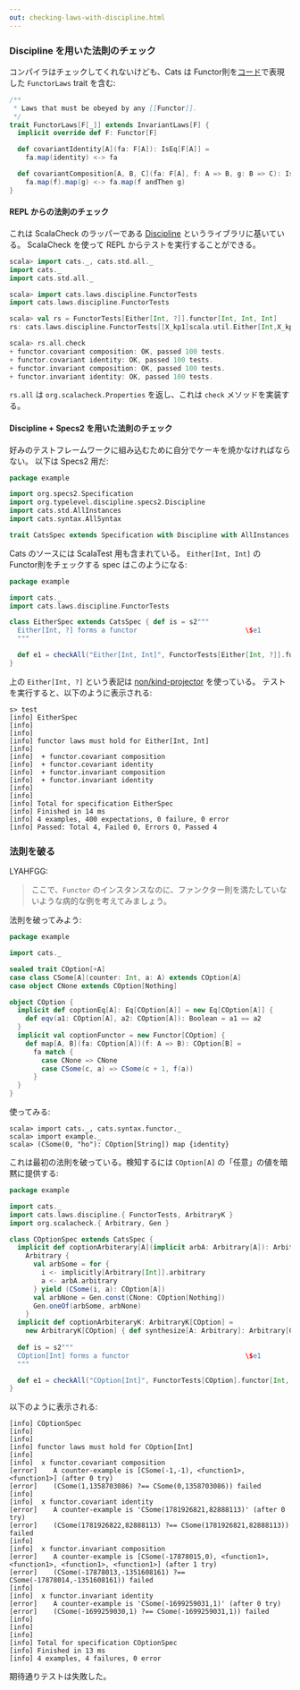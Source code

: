```yaml
---
out: checking-laws-with-discipline.html
---
```


  [FunctorLawsSource]: $catsBaseUrl$/laws/src/main/scala/cats/laws/FunctorLaws.scala
  [kindProjector]: https://github.com/non/kind-projector
  [Discipline]: http://typelevel.org/blog/2013/11/17/discipline.html

### Discipline を用いた法則のチェック

コンパイラはチェックしてくれないけども、Cats は Functor則を[コード][FunctorLawsSource]で表現した
`FunctorLaws` trait を含む:

```scala
/**
 * Laws that must be obeyed by any [[Functor]].
 */
trait FunctorLaws[F[_]] extends InvariantLaws[F] {
  implicit override def F: Functor[F]

  def covariantIdentity[A](fa: F[A]): IsEq[F[A]] =
    fa.map(identity) <-> fa

  def covariantComposition[A, B, C](fa: F[A], f: A => B, g: B => C): IsEq[F[C]] =
    fa.map(f).map(g) <-> fa.map(f andThen g)
}
```

#### REPL からの法則のチェック

これは ScalaCheck のラッパーである [Discipline][Discipline] というライブラリに基いている。
ScalaCheck を使って REPL からテストを実行することができる。

```scala
scala> import cats._, cats.std.all._
import cats._
import cats.std.all._

scala> import cats.laws.discipline.FunctorTests
import cats.laws.discipline.FunctorTests

scala> val rs = FunctorTests[Either[Int, ?]].functor[Int, Int, Int]
rs: cats.laws.discipline.FunctorTests[[X_kp1]scala.util.Either[Int,X_kp1]]#RuleSet = cats.laws.discipline.FunctorTests$$anon$2@7993373d

scala> rs.all.check
+ functor.covariant composition: OK, passed 100 tests.
+ functor.covariant identity: OK, passed 100 tests.
+ functor.invariant composition: OK, passed 100 tests.
+ functor.invariant identity: OK, passed 100 tests.
```

`rs.all` は `org.scalacheck.Properties` を返し、これは `check` メソッドを実装する。

#### Discipline + Specs2 を用いた法則のチェック

好みのテストフレームワークに組み込むために自分でケーキを焼かなければならない。
以下は Specs2 用だ:

```scala
package example

import org.specs2.Specification
import org.typelevel.discipline.specs2.Discipline
import cats.std.AllInstances
import cats.syntax.AllSyntax

trait CatsSpec extends Specification with Discipline with AllInstances with AllSyntax
```

Cats のソースには ScalaTest 用も含まれている。
`Either[Int, Int]` の Functor則をチェックする spec はこのようになる:

```scala
package example

import cats._
import cats.laws.discipline.FunctorTests

class EitherSpec extends CatsSpec { def is = s2"""
  Either[Int, ?] forms a functor                           \$e1
  """

  def e1 = checkAll("Either[Int, Int]", FunctorTests[Either[Int, ?]].functor[Int, Int, Int])
}
```

上の `Either[Int, ?]` という表記は [non/kind-projector][kindProjector] を使っている。
テストを実行すると、以下のように表示される:

```
s> test
[info] EitherSpec
[info]   
[info] 
[info] functor laws must hold for Either[Int, Int]
[info] 
[info]  + functor.covariant composition
[info]  + functor.covariant identity
[info]  + functor.invariant composition
[info]  + functor.invariant identity
[info] 
[info]   
[info] Total for specification EitherSpec
[info] Finished in 14 ms
[info] 4 examples, 400 expectations, 0 failure, 0 error
[info] Passed: Total 4, Failed 0, Errors 0, Passed 4
```

### 法則を破る

LYAHFGG:

> ここで、`Functor` のインスタンスなのに、ファンクター則を満たしていないような病的な例を考えてみましょう。

法則を破ってみよう:

```scala
package example

import cats._

sealed trait COption[+A]
case class CSome[A](counter: Int, a: A) extends COption[A]
case object CNone extends COption[Nothing]

object COption {
  implicit def coptionEq[A]: Eq[COption[A]] = new Eq[COption[A]] {
    def eqv(a1: COption[A], a2: COption[A]): Boolean = a1 == a2
  }
  implicit val coptionFunctor = new Functor[COption] {
    def map[A, B](fa: COption[A])(f: A => B): COption[B] =
      fa match {
        case CNone => CNone
        case CSome(c, a) => CSome(c + 1, f(a))
      }
  }
}
```

使ってみる:

```console:new
scala> import cats._, cats.syntax.functor._
scala> import example._
scala> (CSome(0, "ho"): COption[String]) map {identity}
```

これは最初の法則を破っている。検知するには `COption[A]` の「任意」の値を暗黙に提供する:

```scala
package example

import cats._
import cats.laws.discipline.{ FunctorTests, ArbitraryK }
import org.scalacheck.{ Arbitrary, Gen }

class COptionSpec extends CatsSpec { 
  implicit def coptionArbiterary[A](implicit arbA: Arbitrary[A]): Arbitrary[COption[A]] =
    Arbitrary {
      val arbSome = for {
        i <- implicitly[Arbitrary[Int]].arbitrary
        a <- arbA.arbitrary
      } yield (CSome(i, a): COption[A])
      val arbNone = Gen.const(CNone: COption[Nothing])
      Gen.oneOf(arbSome, arbNone)
    }
  implicit def coptionArbiteraryK: ArbitraryK[COption] =
    new ArbitraryK[COption] { def synthesize[A: Arbitrary]: Arbitrary[COption[A]] = implicitly }
  
  def is = s2"""
  COption[Int] forms a functor                             \$e1
  """

  def e1 = checkAll("COption[Int]", FunctorTests[COption].functor[Int, Int, Int])
}
```

以下のように表示される:

```
[info] COptionSpec
[info]   
[info] 
[info] functor laws must hold for COption[Int]
[info] 
[info]  x functor.covariant composition
[error]    A counter-example is [CSome(-1,-1), <function1>, <function1>] (after 0 try)
[error]    (CSome(1,1358703086) ?== CSome(0,1358703086)) failed
[info] 
[info]  x functor.covariant identity
[error]    A counter-example is 'CSome(1781926821,82888113)' (after 0 try)
[error]    (CSome(1781926822,82888113) ?== CSome(1781926821,82888113)) failed
[info] 
[info]  x functor.invariant composition
[error]    A counter-example is [CSome(-17878015,0), <function1>, <function1>, <function1>, <function1>] (after 1 try)
[error]    (CSome(-17878013,-1351608161) ?== CSome(-17878014,-1351608161)) failed
[info] 
[info]  x functor.invariant identity
[error]    A counter-example is 'CSome(-1699259031,1)' (after 0 try)
[error]    (CSome(-1699259030,1) ?== CSome(-1699259031,1)) failed
[info] 
[info] 
[info]   
[info] Total for specification COptionSpec
[info] Finished in 13 ms
[info] 4 examples, 4 failures, 0 error
```

期待通りテストは失敗した。

